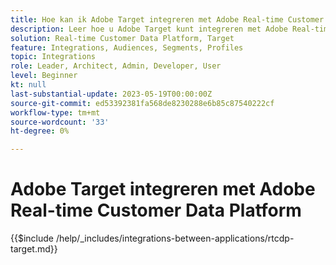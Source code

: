 ```yaml
---
title: Hoe kan ik Adobe Target integreren met Adobe Real-time Customer Data Platform?
description: Leer hoe u Adobe Target kunt integreren met Adobe Real-time Customer Data Platform.
solution: Real-time Customer Data Platform, Target
feature: Integrations, Audiences, Segments, Profiles
topic: Integrations
role: Leader, Architect, Admin, Developer, User
level: Beginner
kt: null
last-substantial-update: 2023-05-19T00:00:00Z
source-git-commit: ed53392381fa568de8230288e6b85c87540222cf
workflow-type: tm+mt
source-wordcount: '33'
ht-degree: 0%

---
```



# Adobe Target integreren met Adobe Real-time Customer Data Platform

{{$include /help/_includes/integrations-between-applications/rtcdp-target.md}}
